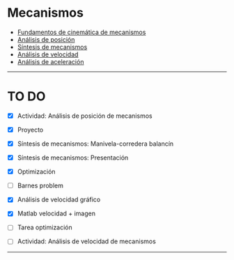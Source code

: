 # Mecanismos

- [Fundamentos de cinemática de mecanismos](Fundamentos%20de%20cinemática%20de%20mecanismos.md)
- [Análisis de posición](Análisis%20de%20posición.md)
- [Síntesis de mecanismos](Síntesis%20de%20mecanismos.md)
- [Análisis de velocidad](Análisis%20de%20velocidad.md)
- [Análisis de aceleración](Análisis%20de%20aceleración.md)


---

# TO DO

- [x] Actividad: Análisis de posición de mecanismos
- [x] Proyecto
- [x] Síntesis de mecanismos: Manivela-corredera balancín
- [x] Síntesis de mecanismos: Presentación
- [x] Optimización
- [ ] Barnes problem
- [x] Análisis de velocidad gráfico
- [x] Matlab velocidad + imagen
- [ ] Tarea optimización 
- [ ] Actividad: Análisis de velocidad de mecanismos



---
